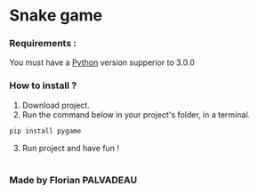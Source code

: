 #  Snake game
### Requirements :
You must have a [Python](https://www.python.org/ftp/python/3.11.1/python-3.11.1-amd64.exe) version supperior to 3.0.0

### How to install ?

1. Download project.
2. Run the command below in your project's folder, in a terminal.
```bash
pip install pygame
```
3. Run project and have fun !

#
### Made by Florian PALVADEAU